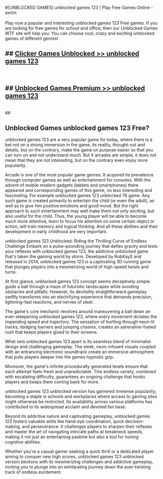 #[UNBLOCKED GAMES] unblocked games 123 | Play Free Games Online - axrtm <br>
<br>
Play now a popular and interesting unblocked games 123 Free games. If you are looking for free games for school and office, then our Unblocked Games WTF site will help you. You can choose cool, crazy and exciting unblocked games of different genres!


## ##  [Clicker Games Unblocked >> unblocked games 123](http://freeplayer.one?title=unblocked_games_123&ref=22)
  <br>

##  ## [Unblocked Games Premium >> unblocked games 123](http://freeplayer.one?title=unblocked_games_123&ref=22)
  <br>
  ##



## Unblocked Games unblocked games 123 Free?

unblocked games 123 are a very popular game for today, where there is a bet not on a strong immersion in the game, its reality, thought-out and details, but on the contrary, make the game on purpose easier so that you can turn on and not understand much. But if arcades are simple, it does not mean that they are not interesting, but on the contrary even enjoy more popularity.

Arcade is one of the most popular game genres. It acquired its prevalence through computer games as well as entertainment for consoles. With the advent of mobile modern gadgets (tablets and smartphones) there appeared and corresponding games of this genre, no less interesting and fascinating. For example unblocked games 123 unblocked 76 game. Any such game is created primarily to entertain the child (or even the adult), as well as to give him positive emotions and good mood. But the right approach to such entertainment may well make them not only exciting, but also useful for the child. Thus, the young player will be able to become much more attentive, learn to focus his attention on some certain object or action, will train memory and logical thinking. And all these abilities and their development in early childhood are very important.

unblocked games 123 Unblocked: Riding the Thrilling Curve of Endless Challenge
Embark on a pulse-pounding journey that defies gravity and tests your reflexes with unblocked games 123, the addictive unblocked game that's taken the gaming world by storm. Developed by RobKayS and released in 2014, unblocked games 123 is a captivating 3D running game that plunges players into a mesmerizing world of high-speed twists and turns.

At first glance, unblocked games 123 concept seems deceptively simple: guide a ball through a maze of futuristic landscapes while avoiding obstacles and pitfalls. However, its devilishly straightforward gameplay swiftly transforms into an electrifying experience that demands precision, lightning-fast reactions, and nerves of steel.

The game's core mechanic revolves around maneuvering a ball down an ever-steepening unblocked games 123, where every movement dictates the impending speed and trajectory. The sensation of hurtling through neon-lit tracks, dodging barriers and jumping chasms, creates an adrenaline-fueled rush that keeps players glued to their screens.

What sets unblocked games 123 apart is its seamless blend of minimalist design and challenging gameplay. The sleek, neon-infused visuals coupled with an entrancing electronic soundtrack create an immersive atmosphere that pulls players deeper into the games hypnotic grip.

Moreover, the game's infinite procedurally generated levels ensure that each attempt feels fresh and unpredictable. This endless variety, combined with escalating difficulty, guarantees an ongoing challenge that hooks players and keeps them coming back for more.

unblocked games 123 unblocked version has garnered immense popularity, becoming a staple in schools and workplaces where access to gaming sites might otherwise be restricted. Its availability across various platforms has contributed to its widespread acclaim and devoted fan base.

Beyond its addictive nature and captivating gameplay, unblocked games 123 fosters valuable skills like hand-eye coordination, quick decision-making, and perseverance. It challenges players to sharpen their reflexes and master the art of navigating intricate paths at breakneck speeds, making it not just an entertaining pastime but also a tool for honing cognitive abilities.

Whether you're a casual gamer seeking a quick thrill or a dedicated player aiming to conquer new high scores, unblocked games 123 unblocked version beckons with its mesmerizing challenges and addictive gameplay, inviting you to plunge into an exhilarating journey down the ever-twisting track of endless excitement.